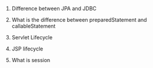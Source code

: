 1. Difference between JPA and JDBC

2. What is the difference between preparedStatement and callableStatement

3. Servlet Lifecycle

4. JSP lifecycle

5. What is session

   


